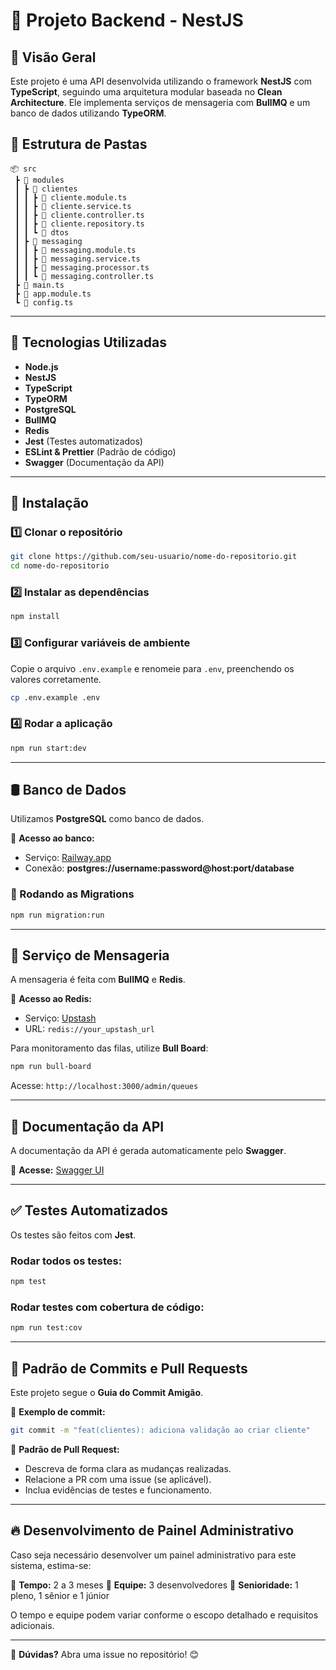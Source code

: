 # 📌 Projeto Backend - NestJS

## 📖 Visão Geral
Este projeto é uma API desenvolvida utilizando o framework **NestJS** com **TypeScript**, seguindo uma arquitetura modular baseada no **Clean Architecture**. Ele implementa serviços de mensageria com **BullMQ** e um banco de dados utilizando **TypeORM**.

## 📂 Estrutura de Pastas
```
📦 src
 ┣ 📂 modules
 ┃ ┣ 📂 clientes
 ┃ ┃ ┣ 📜 cliente.module.ts
 ┃ ┃ ┣ 📜 cliente.service.ts
 ┃ ┃ ┣ 📜 cliente.controller.ts
 ┃ ┃ ┣ 📜 cliente.repository.ts
 ┃ ┃ ┗ 📜 dtos
 ┃ ┣ 📂 messaging
 ┃ ┃ ┣ 📜 messaging.module.ts
 ┃ ┃ ┣ 📜 messaging.service.ts
 ┃ ┃ ┣ 📜 messaging.processor.ts
 ┃ ┃ ┗ 📜 messaging.controller.ts
 ┣ 📜 main.ts
 ┣ 📜 app.module.ts
 ┗ 📜 config.ts
```

---

## 🚀 Tecnologias Utilizadas

- **Node.js**
- **NestJS**
- **TypeScript**
- **TypeORM**
- **PostgreSQL**
- **BullMQ**
- **Redis**
- **Jest** (Testes automatizados)
- **ESLint & Prettier** (Padrão de código)
- **Swagger** (Documentação da API)

---

## 📌 Instalação

### 1️⃣ Clonar o repositório
```sh
git clone https://github.com/seu-usuario/nome-do-repositorio.git
cd nome-do-repositorio
```

### 2️⃣ Instalar as dependências
```sh
npm install
```

### 3️⃣ Configurar variáveis de ambiente
Copie o arquivo `.env.example` e renomeie para `.env`, preenchendo os valores corretamente.
```sh
cp .env.example .env
```

### 4️⃣ Rodar a aplicação
```sh
npm run start:dev
```

---

## 🛢️ Banco de Dados

Utilizamos **PostgreSQL** como banco de dados.

📌 **Acesso ao banco:**
- Serviço: [Railway.app](https://railway.app/)
- Conexão: **postgres://username:password@host:port/database**

### 📌 Rodando as Migrations
```sh
npm run migration:run
```

---

## 📩 Serviço de Mensageria

A mensageria é feita com **BullMQ** e **Redis**.

📌 **Acesso ao Redis:**
- Serviço: [Upstash](https://upstash.com/)
- URL: `redis://your_upstash_url`

Para monitoramento das filas, utilize **Bull Board**:
```sh
npm run bull-board
```
Acesse: `http://localhost:3000/admin/queues`

---

## 📑 Documentação da API

A documentação da API é gerada automaticamente pelo **Swagger**.

📌 **Acesse:** [Swagger UI](http://localhost:3000/api)

---

## ✅ Testes Automatizados

Os testes são feitos com **Jest**.

### Rodar todos os testes:
```sh
npm test
```

### Rodar testes com cobertura de código:
```sh
npm run test:cov
```

---

## 📌 Padrão de Commits e Pull Requests

Este projeto segue o **Guia do Commit Amigão**.

📌 **Exemplo de commit:**
```sh
git commit -m "feat(clientes): adiciona validação ao criar cliente"
```

📌 **Padrão de Pull Request:**
- Descreva de forma clara as mudanças realizadas.
- Relacione a PR com uma issue (se aplicável).
- Inclua evidências de testes e funcionamento.

---

## 🔥 Desenvolvimento de Painel Administrativo

Caso seja necessário desenvolver um painel administrativo para este sistema, estima-se:

📌 **Tempo:** 2 a 3 meses
📌 **Equipe:** 3 desenvolvedores
📌 **Senioridade:** 1 pleno, 1 sênior e 1 júnior

O tempo e equipe podem variar conforme o escopo detalhado e requisitos adicionais.

---

📌 **Dúvidas?** Abra uma issue no repositório! 😊
